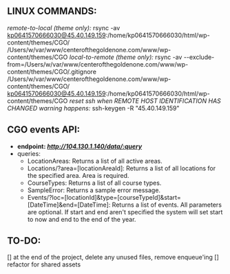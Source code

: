 ## LINUX COMMANDS:
*remote-to-local (theme only):*
  rsync -av kp0641570666030@45.40.149.159:/home/kp0641570666030/html/wp-content/themes/CGO/ /Users/w/var/www/centerofthegoldenone.com/www/wp-content/themes/CGO
*local-to-remote (theme only):*
  rsync -av --exclude-from=/Users/w/var/www/centerofthegoldenone.com/www/wp-content/themes/CGO/.gitignore /Users/w/var/www/centerofthegoldenone.com/www/wp-content/themes/CGO/ kp0641570666030@45.40.149.159:/home/kp0641570666030/html/wp-content/themes/CGO
*reset ssh when REMOTE HOST IDENTIFICATION HAS CHANGED warning happens:*
  ssh-keygen -R "45.40.149.159"

## CGO events API:
+ **endpoint: *http://104.130.1.140/data/:query***
+ queries:
  + LocationAreas: Returns a list of all active areas.
  + Locations/?area=[locationAreaId]: Returns a list of all locations for the specified area. Area is required.
  + CourseTypes: Returns a list of all course types.
  + SampleError: Returns a sample error message.
  + Events/?loc=[locationId]&type=[courseTypeId]&start=[DateTime]&end=[DateTime]: Returns a list of events. All parameters are optional. If start and end aren't specified the system will set start to now and end to the end of the year.


## TO-DO:
[] at the end of the project, delete any unused files, remove enqueue'ing
  [] refactor for shared assets

